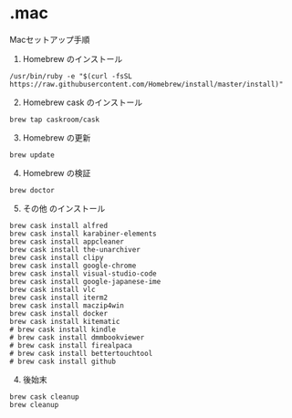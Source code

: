 # .mac
Macセットアップ手順
1. Homebrew のインストール
``` shell
/usr/bin/ruby -e "$(curl -fsSL https://raw.githubusercontent.com/Homebrew/install/master/install)"
```
2. Homebrew cask のインストール
```
brew tap caskroom/cask
```
3. Homebrew の更新
```
brew update
```
4. Homebrew の検証
```
brew doctor
```
5. その他 のインストール
```
brew cask install alfred
brew cask install karabiner-elements
brew cask install appcleaner
brew cask install the-unarchiver
brew cask install clipy
brew cask install google-chrome
brew cask install visual-studio-code
brew cask install google-japanese-ime
brew cask install vlc
brew cask install iterm2
brew cask install maczip4win
brew cask install docker
brew cask install kitematic
# brew cask install kindle
# brew cask install dmmbookviewer
# brew cask install firealpaca
# brew cask install bettertouchtool
# brew cask install github
```

4. 後始末
```
brew cask cleanup
brew cleanup
```
